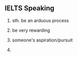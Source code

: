 ## IELTS Speaking

1. sth. be an arduous process

2. be very rewarding

3. someone's aspiration/pursuit

4.
